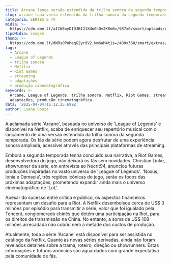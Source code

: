 ```yaml
---
title: Arcane lança versão estendida da trilha sonora da segunda temporada
slug: arcane-lana-verso-estendida-da-trilha-sonora-da-segunda-temporada
categoria: SÉRIES E TV
midia: >-
  https://cdn.ome.lt/aICW8oyDI9JBI21Xdn0nOv2KRm0=/987x0/smart/uploads/conteudo/fotos/OMELETE_CAPA_-_2025-04-04T124253.190.png
tipoMidia: imagem
thumb: >-
  https://cdn.ome.lt/dNRs0PuMaqG2yr9V2_Nm6aM4t1s=/480x360/smart/extras/conteudos/omelete_THUMB_-_2025-04-04T124238.788.png
tags:
  - Arcane
  - League of Legends
  - trilha sonora
  - Netflix
  - Riot Games
  - streaming
  - adaptações
  - produção cinematográfica
keywords: >-
  Arcane, League of Legends, trilha sonora, Netflix, Riot Games, streaming,
  adaptações, produção cinematográfica
data: '2025-04-04T16:12:25.699Z'
author: Luana Souza
---
```


A aclamada série 'Arcane', baseada no universo de 'League of Legends' e disponível na Netflix, acaba de enriquecer seu repertório musical com o lançamento de uma versão estendida da trilha sonora da segunda temporada. Os fãs da série podem agora desfrutar de uma experiência sonora ampliada, acessível através das principais plataformas de streaming. 

Embora a segunda temporada tenha concluído sua narrativa, a Riot Games, desenvolvedora do jogo, não deixará os fãs sem novidades. Christian Linke, showrunner da série, em entrevista ao Necrit94, anunciou futuras produções inspiradas no vasto universo de 'League of Legends'. 'Noxus, Ionia e Demacia', três regiões icônicas do jogo, serão os focos das próximas adaptações, prometendo expandir ainda mais o universo cinematográfico de 'LoL'. 

Apesar do sucesso entre crítica e público, os aspectos financeiros representam um desafio para a Riot. A Netflix desembolsou cerca de US$ 3 milhões por episódio para transmitir a série, valor que foi igualado pela Tencent, conglomerado chinês que detém uma participação na Riot, para os direitos de transmissão na China. No entanto, a soma de US$ 108 milhões arrecadada não cobriu nem a metade dos custos de produção. 

Atualmente, toda a série 'Arcane' está disponível para ser assistida no catálogo da Netflix. Quanto às novas séries derivadas, ainda não foram revelados detalhes sobre a trama, roteiro, direção ou showrunners. Estas informações e futuros anúncios são aguardados com grande expectativa pela comunidade de fãs.
